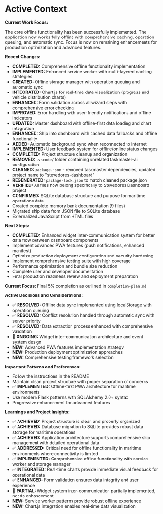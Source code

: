 # Active Context

**Current Work Focus:**

The core offline functionality has been successfully implemented. The application now works fully offline with comprehensive caching, operation queuing, and automatic sync. Focus is now on remaining enhancements for production optimization and advanced features.

**Recent Changes:**

*   **COMPLETED:** Comprehensive offline functionality implementation
*   **IMPLEMENTED:** Enhanced service worker with multi-layered caching strategies
*   **CREATED:** Offline storage manager with operation queuing and automatic sync
*   **INTEGRATED:** Chart.js for real-time data visualization (progress and vehicle distribution charts)
*   **ENHANCED:** Form validation across all wizard steps with comprehensive error checking
*   **IMPROVED:** Error handling with user-friendly notifications and offline indicators
*   **UPDATED:** Master dashboard with offline-first data loading and chart integration
*   **ENHANCED:** Ship info dashboard with cached data fallbacks and offline functionality
*   **ADDED:** Automatic background sync when reconnected to internet
*   **IMPLEMENTED:** User feedback system for offline/online status changes
*   **COMPLETED:** Project structure cleanup and organization
*   **REMOVED:** `.vscode/` folder containing unrelated taskmaster-ai configuration
*   **CLEANED:** `package.json` - removed taskmaster dependencies, updated project name to "stevedores-dashboard"
*   **REGENERATED:** `package-lock.json` to match cleaned package.json
*   **VERIFIED:** All files now belong specifically to Stevedores Dashboard project
*   **CONFIRMED:** SQLite database structure and purpose for maritime operations data
*   Created complete memory bank documentation (9 files)
*   Migrated ship data from JSON file to SQLite database
*   Externalized JavaScript from HTML files

**Next Steps:**

*   **COMPLETED:** Enhanced widget inter-communication system for better data flow between dashboard components
*   Implement advanced PWA features (push notifications, enhanced manifest)
*   Optimize production deployment configuration and security hardening
*   Implement comprehensive testing suite with high coverage
*   Performance optimization and bundle size reduction
*   Complete user and developer documentation
*   Final production readiness review and deployment preparation

**Current Focus:** Final 5% completion as outlined in `completion-plan.md`

**Active Decisions and Considerations:**

*   ✅ **RESOLVED:** Offline data sync implemented using localStorage with operation queuing
*   ✅ **RESOLVED:** Conflict resolution handled through automatic sync with server priority
*   ✅ **RESOLVED:** Data extraction process enhanced with comprehensive validation
*   🔄 **ONGOING:** Widget inter-communication architecture and event system design
*   **NEW:** Advanced PWA features implementation strategy
*   **NEW:** Production deployment optimization approaches
*   **NEW:** Comprehensive testing framework selection

**Important Patterns and Preferences:**

*   Follow the instructions in the README
*   Maintain clean project structure with proper separation of concerns
*   ✅ **IMPLEMENTED:** Offline-first PWA architecture for maritime environments
*   Use modern Flask patterns with SQLAlchemy 2.0+ syntax
*   Progressive enhancement for advanced features

**Learnings and Project Insights:**

*   ✅ **ACHIEVED:** Project structure is clean and properly organized
*   ✅ **ACHIEVED:** Database migration to SQLite provides robust data storage for maritime operations
*   ✅ **ACHIEVED:** Application architecture supports comprehensive ship management with detailed operational data
*   ✅ **ADDRESSED:** Critical need for offline functionality in maritime environments where connectivity is limited
*   ✅ **IMPLEMENTED:** Comprehensive offline functionality with service worker and storage manager
*   ✅ **INTEGRATED:** Real-time charts provide immediate visual feedback for operational data
*   ✅ **ENHANCED:** Form validation ensures data integrity and user experience
*   🔄 **PARTIAL:** Widget system inter-communication partially implemented, needs enhancement
*   **NEW:** Service worker patterns provide robust offline experience
*   **NEW:** Chart.js integration enables real-time data visualization
